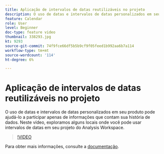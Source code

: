 ```yaml
---
title: Aplicação de intervalos de datas reutilizáveis no projeto
description: O uso de datas e intervalos de datas personalizados em seu produto pode ajudá-lo a participar apenas de informações que contam sua história de dados. Neste vídeo, exploramos alguns locais onde você pode usar intervalos de datas em seu projeto do Analysis Workspace.
feature: Calendar
role: User
level: Beginner
doc-type: feature video
thumbnail: 338293.jpg
kt: 9293
source-git-commit: 74f9fce66df5b5b9cf9f05feed1b992aa6b7a114
workflow-type: tm+mt
source-wordcount: '114'
ht-degree: 6%

---
```



# Aplicação de intervalos de datas reutilizáveis no projeto

O uso de datas e intervalos de datas personalizados em seu produto pode ajudá-lo a participar apenas de informações que contam sua história de dados. Neste vídeo, exploramos alguns locais onde você pode usar intervalos de datas em seu projeto do Analysis Workspace.

>[!VIDEO](https://video.tv.adobe.com/v/338293/?quality=12&learn=on)

Para obter mais informações, consulte a [documentação](https://experienceleague.adobe.com/docs/analytics/analyze/analysis-workspace/components/calendar-date-ranges/calendar.html?lang=en).
